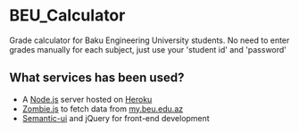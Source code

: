# BEU_Calculator
Grade calculator for Baku Engineering University students. No need to enter grades manually for each subject, just use your 'student id' and 'password'

## What services has been used?
* A [Node.js](https://nodejs.org/en/about/) server hosted on [Heroku](https://www.heroku.com/about)
* [Zombie.js](https://github.com/assaf/zombie) to fetch data from [my.beu.edu.az](my.beu.edu.az)
* [Semantic-ui](https://semantic-ui.com/) and jQuery for front-end development

